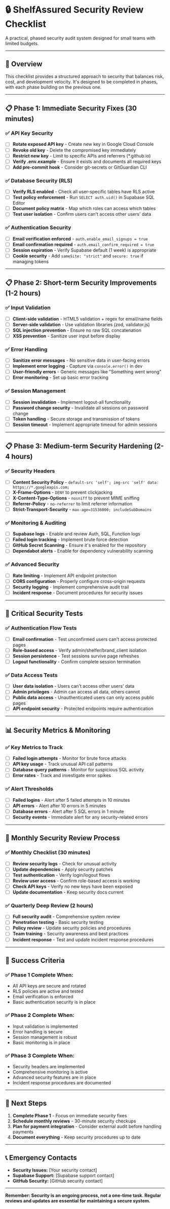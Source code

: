 # 🔒 ShelfAssured Security Review Checklist

A practical, phased security audit system designed for small teams with limited budgets.

---

## 🎯 Overview

This checklist provides a structured approach to security that balances risk, cost, and development velocity. It's designed to be completed in phases, with each phase building on the previous one.

---

## 📋 Phase 1: Immediate Security Fixes (30 minutes)

### ✅ API Key Security
- [ ] **Rotate exposed API key** - Create new key in Google Cloud Console
- [ ] **Revoke old key** - Delete the compromised key immediately
- [ ] **Restrict new key** - Limit to specific APIs and referrers (*.github.io)
- [ ] **Verify .env.example** - Ensure it exists and documents all required keys
- [ ] **Add pre-commit hook** - Consider git-secrets or GitGuardian CLI

### ✅ Database Security (RLS)
- [ ] **Verify RLS enabled** - Check all user-specific tables have RLS active
- [ ] **Test policy enforcement** - Run `SELECT auth.uid()` in Supabase SQL Editor
- [ ] **Document policy matrix** - Map which roles can access which tables
- [ ] **Test user isolation** - Confirm users can't access other users' data

### ✅ Authentication Security
- [ ] **Email verification enforced** - `auth.enable_email_signups = true`
- [ ] **Email confirmation required** - `auth.email_confirm_required = true`
- [ ] **Session expiration** - Verify Supabase default (1 week) is appropriate
- [ ] **Cookie security** - Add `sameSite: "strict"` and `secure: true` if managing tokens

---

## 📋 Phase 2: Short-term Security Improvements (1-2 hours)

### ✅ Input Validation
- [ ] **Client-side validation** - HTML5 validation + regex for email/name fields
- [ ] **Server-side validation** - Use validation libraries (zod, validator.js)
- [ ] **SQL injection prevention** - Ensure no raw SQL concatenation
- [ ] **XSS prevention** - Sanitize user input before display

### ✅ Error Handling
- [ ] **Sanitize error messages** - No sensitive data in user-facing errors
- [ ] **Implement error logging** - Capture via `console.error()` in dev
- [ ] **User-friendly errors** - Generic messages like "Something went wrong"
- [ ] **Error monitoring** - Set up basic error tracking

### ✅ Session Management
- [ ] **Session invalidation** - Implement logout-all functionality
- [ ] **Password change security** - Invalidate all sessions on password change
- [ ] **Token handling** - Secure storage and transmission of tokens
- [ ] **Session timeout** - Implement appropriate timeout for admin sessions

---

## 📋 Phase 3: Medium-term Security Hardening (2-4 hours)

### ✅ Security Headers
- [ ] **Content Security Policy** - `default-src 'self'; img-src 'self' data: https://*.googleapis.com;`
- [ ] **X-Frame-Options** - `DENY` to prevent clickjacking
- [ ] **X-Content-Type-Options** - `nosniff` to prevent MIME sniffing
- [ ] **Referrer-Policy** - `no-referrer` to limit referrer information
- [ ] **Strict-Transport-Security** - `max-age=31536000; includeSubDomains`

### ✅ Monitoring & Auditing
- [ ] **Supabase logs** - Enable and review Auth, SQL, Function logs
- [ ] **Failed login tracking** - Implement brute force detection
- [ ] **GitHub Secret Scanning** - Ensure it's enabled for the repository
- [ ] **Dependabot alerts** - Enable for dependency vulnerability scanning

### ✅ Advanced Security
- [ ] **Rate limiting** - Implement API endpoint protection
- [ ] **CORS configuration** - Properly configure cross-origin requests
- [ ] **Security logging** - Implement comprehensive audit trail
- [ ] **Incident response** - Document procedures for security issues

---

## 🚨 Critical Security Tests

### ✅ Authentication Flow Tests
- [ ] **Email confirmation** - Test unconfirmed users can't access protected pages
- [ ] **Role-based access** - Verify admin/shelfer/brand_client isolation
- [ ] **Session persistence** - Test sessions survive page refreshes
- [ ] **Logout functionality** - Confirm complete session termination

### ✅ Data Access Tests
- [ ] **User data isolation** - Users can't access other users' data
- [ ] **Admin privileges** - Admin can access all data, others cannot
- [ ] **Public data access** - Unauthenticated users can only access public pages
- [ ] **API endpoint security** - Protected endpoints require authentication

---

## 📊 Security Metrics & Monitoring

### ✅ Key Metrics to Track
- [ ] **Failed login attempts** - Monitor for brute force attacks
- [ ] **API key usage** - Track unusual API call patterns
- [ ] **Database query patterns** - Monitor for suspicious SQL activity
- [ ] **Error rates** - Track and investigate error spikes

### ✅ Alert Thresholds
- [ ] **Failed logins** - Alert after 5 failed attempts in 10 minutes
- [ ] **API errors** - Alert after 10 errors in 5 minutes
- [ ] **Database errors** - Alert after 5 SQL errors in 1 minute
- [ ] **Security events** - Immediate alert for any security-related errors

---

## 🔄 Monthly Security Review Process

### ✅ Monthly Checklist (30 minutes)
- [ ] **Review security logs** - Check for unusual activity
- [ ] **Update dependencies** - Apply security patches
- [ ] **Test authentication** - Verify login/logout flows
- [ ] **Review user access** - Confirm role-based access is working
- [ ] **Check API keys** - Verify no new keys have been exposed
- [ ] **Update documentation** - Keep security docs current

### ✅ Quarterly Deep Review (2 hours)
- [ ] **Full security audit** - Comprehensive system review
- [ ] **Penetration testing** - Basic security testing
- [ ] **Policy review** - Update security policies and procedures
- [ ] **Team training** - Security awareness and best practices
- [ ] **Incident response** - Test and update incident response procedures

---

## 🎯 Success Criteria

### ✅ Phase 1 Complete When:
- All API keys are secure and rotated
- RLS policies are active and tested
- Email verification is enforced
- Basic authentication security is in place

### ✅ Phase 2 Complete When:
- Input validation is implemented
- Error handling is secure
- Session management is robust
- Basic monitoring is in place

### ✅ Phase 3 Complete When:
- Security headers are implemented
- Comprehensive monitoring is active
- Advanced security features are in place
- Incident response procedures are documented

---

## 🚀 Next Steps

1. **Complete Phase 1** - Focus on immediate security fixes
2. **Schedule monthly reviews** - 30-minute security checkups
3. **Plan for payment integration** - Consider external audit before handling payments
4. **Document everything** - Keep security procedures up to date

---

## 📞 Emergency Contacts

- **Security Issues:** [Your security contact]
- **Supabase Support:** [Supabase support contact]
- **GitHub Security:** [GitHub security contact]

---

**Remember: Security is an ongoing process, not a one-time task. Regular reviews and updates are essential for maintaining a secure system.**
